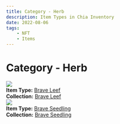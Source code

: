 ```yaml
---
title: Category - Herb
description: Item Types in Chia Inventory
date: 2022-08-06
tags:
    - NFT
    - Items
---
```


# Category - Herb
<div class="item_type_thumbnail">
<a href="../../Types/Herb/Brave_Leef/Normal/Brave_Leef00001_00100/"><img loading="lazy" src="https://j23oysnjzxncyi5ezbud63fbbc4ir4n2ws3rzwkydcojk7hxdi.arweave.net/Trb_sSanN2iwjpMhoP2yhCLiI8bq0txzZWBiclXz3Gg"></a><br/>
<div><strong>Item Type:</strong> <a href="../../Types/Herb/Brave_Leef/Normal/Brave_Leef00001_00100/">Brave Leef</a></div>
<div><strong>Collection:</strong> <a href="https://www.spacescan.io/xch/nft/collection/col1jgw23rce22aucy0vrseqa3dte8sd0924sdjw5xuxzljcnhgr8fpqnjcu7q">Brave Leef</a></div>
</div>
<div class="item_type_thumbnail">
<a href="../../Types/Herb/Brave_Seedling/Normal/Brave_Seedling00001_00100/"><img loading="lazy" src="https://25ssx4zfj2klz3qaycdfzvonufgeyqi5kexgmgxlazu2kcko.arweave.net/12Ur8yVOlLzuAMCGXNXNoUxMQR1_RLmYa-6wZppQlOk"></a><br/>
<div><strong>Item Type:</strong> <a href="../../Types/Herb/Brave_Seedling/Normal/Brave_Seedling00001_00100/">Brave Seedling</a></div>
<div><strong>Collection:</strong> <a href="https://www.spacescan.io/xch/nft/collection/col1jgw23rce22aucy0vrseqa3dte8sd0924sdjw5xuxzljcnhgr8fpqnjcu7q">Brave Seedling</a></div>
</div>

